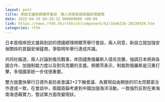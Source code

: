 ```yaml
---
layout: post
title: 岸田文雄與朔爾茨會談　兩人同意新設首腦安保磋商
date: 2022-04-29 04:20:32.000000000 +08:00
link: https://news.rthk.hk/rthk/ch/component/k2/1646216-20220429.htm
categories: rthk
---
```


日本首相岸田文雄與到訪的德國總理朔爾茨舉行會談，兩人同意，新設立就加強安保關係的首腦安保磋商，爭取明年舉行達成共識。

共同社報道，兩人討論到俄烏戰事，岸田譴責俄羅斯入侵烏克蘭，強調日本將與各國合作，加強制裁力度以及對烏克蘭的支援。朔爾茨表示，制裁對俄羅斯是沉重打擊，多個國家統一步伐很重要。

雙方就盡快舉行日德外長防長會議2+2下輪會議、為實現自由開放的印太而緊密合作達成一致，在會談中，兩國首腦考慮到中國加強海洋活動，一致強烈反對在東海南海憑藉實力，嘗試單方面改變現狀。
